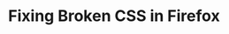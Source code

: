---
title: 'Fixing Broken CSS in Firefox'
description: 'Why did firefox load the CSS differently from Chrome?'
pubDate: '15 Sept 2024'
heroImage: 'hello-hero.jpg'
tags: ['statusupdate', 'personal', 'website']
draft: false
---